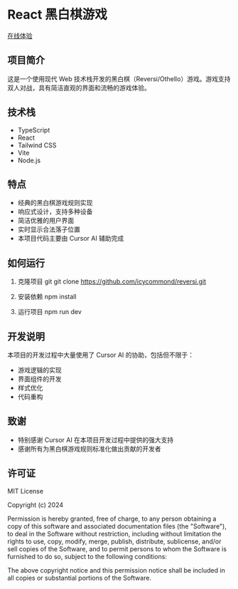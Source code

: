 # React 黑白棋游戏

[在线体验](https://icycommond.github.io/reversi/)

## 项目简介
这是一个使用现代 Web 技术栈开发的黑白棋（Reversi/Othello）游戏。游戏支持双人对战，具有简洁直观的界面和流畅的游戏体验。

## 技术栈
- TypeScript
- React
- Tailwind CSS
- Vite
- Node.js

## 特点
- 经典的黑白棋游戏规则实现
- 响应式设计，支持多种设备
- 简洁优雅的用户界面
- 实时显示合法落子位置
- 本项目代码主要由 Cursor AI 辅助完成

## 如何运行

1. 克隆项目
git
git clone https://github.com/icycommond/reversi.git

2. 安装依赖
npm install

3. 运行项目
npm run dev


## 开发说明
本项目的开发过程中大量使用了 Cursor AI 的协助，包括但不限于：
- 游戏逻辑的实现
- 界面组件的开发
- 样式优化
- 代码重构

## 致谢
- 特别感谢 Cursor AI 在本项目开发过程中提供的强大支持
- 感谢所有为黑白棋游戏规则标准化做出贡献的开发者

## 许可证
MIT License

Copyright (c) 2024

Permission is hereby granted, free of charge, to any person obtaining a copy
of this software and associated documentation files (the "Software"), to deal
in the Software without restriction, including without limitation the rights
to use, copy, modify, merge, publish, distribute, sublicense, and/or sell
copies of the Software, and to permit persons to whom the Software is
furnished to do so, subject to the following conditions:

The above copyright notice and this permission notice shall be included in all
copies or substantial portions of the Software.